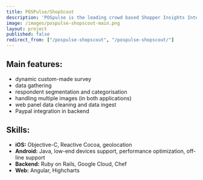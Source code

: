 ```yaml
---
title: POSPulse/ShopScout
description: 'POSpulse is the leading crowd based Shopper Insights Intelligence company which enables main industry segments better market their servcies and products. After the DACH region, the company is now introducing its services to new European markets (now available in Italy and Czech Republic). Our work included creating backend, a web panel and a proprietary app "ShopScout" POSpulse which generates insights along the entire customer decision journey: at home, out-of-home and directly at the point of experience (POE).'
image: /images/pospulse-shopscout-main.png
layout: project
published: false
redirect_from: ["/pospulse-shopscout", "/pospulse-shopscout/"]
---
```


## Main features:
* dynamic custom-made survey
* data gathering
* respondent segmentation and categorisation
* handling multiple images (in both applications)
* web panel data cleaning and data ingest
* Paypal integration in backend

## Skills:
- **iOS:** Objective-C, Reactive Cocoa, geolocation
- **Android:** Java, low-end devices support, performance optimization, off-line support
- **Backend:** Ruby on Rails, Google Cloud, Chef
- **Web:** Angular, Highcharts
